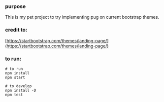 ### purpose
This is my pet project to try implementing pug on current bootstrap themes.


### credit to:
[https://startbootstrap.com/themes/landing-page/](https://startbootstrap.com/themes/landing-page/)


### to run:
```
# to run
npm install
npm start

# to develop
npm install -D
npm test
